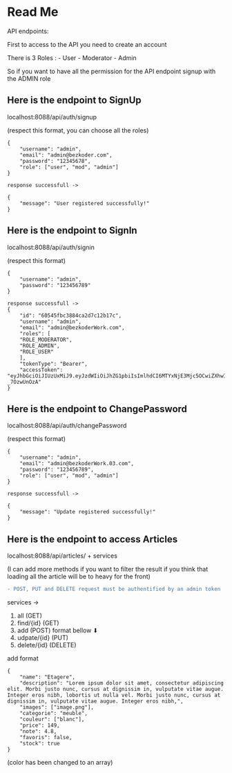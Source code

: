 # Read Me 
API endpoints:

First to access to the API you need to create an account

There is 3 Roles :
    - User
    - Moderator
    - Admin

So if you want to have all the permission for the API endpoint signup with the ADMIN role


## Here is the endpoint to SignUp
localhost:8088/api/auth/signup

(respect this format, you can choose all the roles)
```
{
    "username": "admin",
    "email": "admin@bezkoder.com",
    "password": "12345678",
    "role": ["user", "mod", "admin"]
}

response successfull ->

{
    "message": "User registered successfully!"
}
```


## Here is the endpoint to SignIn
localhost:8088/api/auth/signin

(respect this format)
```
{
    "username": "admin",
    "password": "123456789"
}

response successfull ->
{
    "id": "60545fbc3884ca2d7c12b17c",
    "username": "admin",
    "email": "admin@bezkoderWork.com",
    "roles": [
    "ROLE_MODERATOR",
    "ROLE_ADMIN",
    "ROLE_USER"
    ],
    "tokenType": "Bearer",
    "accessToken": "eyJhbGciOiJIUzUxMiJ9.eyJzdWIiOiJhZG1pbiIsImlhdCI6MTYxNjE3Mjc5OCwiZXhwIjoxNjE2MjU5MTk4fQ.Zs9pUUoKYFVhaeKIItQ0BuqTkD4_3uFMEvnRxwsfbZtHHQ_kUDHnSRmVzKfbWj2e10DPl9ZBhTF-_7OzwUnOzA"
}
```

## Here is the endpoint to ChangePassword
localhost:8088/api/auth/changePassword

(respect this format)
```
{
    "username": "admin",
    "email": "admin@bezkoderWork.03.com",
    "password": "123456789",
    "role": ["user", "mod", "admin"]
}

response successfull ->

{
    "message": "Update registered successfully!"
}
```
## Here is the endpoint to access Articles

localhost:8088/api/articles/ + services 

(I can add more methods if you want to filter the result if you think that loading all the article will be to heavy for the front)

```diff
- POST, PUT and DELETE request must be authentified by an admin token
```

services -> 

1. all          (GET)
2. find/{id}     (GET)
3. add           (POST) format bellow ⬇
4. udpate/{id}   (PUT)
5. delete/{id}   (DELETE)



add format
```
{
    "name": "Etagere",
    "description": "Lorem ipsum dolor sit amet, consectetur adipiscing elit. Morbi justo nunc, cursus at dignissim in, vulputate vitae augue. Integer eros nibh, lobortis ut nulla vel. Morbi justo nunc, cursus at dignissim in, vulputate vitae augue. Integer eros nibh,",
    "images": ["image.png"],
    "categorie": "meuble",
    "couleur": ["blanc"],
    "price": 149,
    "note": 4.8,
    "favoris": false,
    "stock": true
}
```

(color has been changed to an array)
